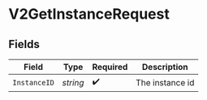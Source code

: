 # V2GetInstanceRequest


## Fields

| Field              | Type               | Required           | Description        |
| ------------------ | ------------------ | ------------------ | ------------------ |
| `InstanceID`       | *string*           | :heavy_check_mark: | The instance id    |